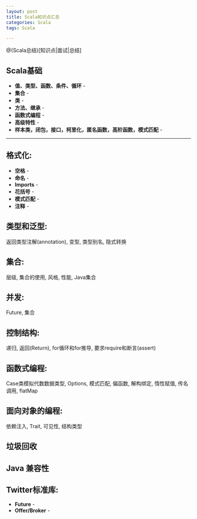 ```yaml
---
layout: post
title: Scala知识点汇总
categories: Scala	
tags: Scala

---
```

@(Scala总结)[知识点|面试|总结]

## Scala基础

- **值、类型、函数、条件、循环** -
- **集合** - 
- **类** - 
- **方法、继承** -
- **函数式编程** -
- **高级特性** -
- **样本类，闭包，接口，柯里化，匿名函数，高阶函数，模式匹配** -
----------

## 格式化: 
- **空格** -
- **命名** -
- **Imports** -
- **花括号** -
- **模式匹配** -
- **注释** -
## 类型和泛型: 
返回类型注解(annotation), 变型, 类型别名, 隐式转换
## 集合: 
层级, 集合的使用, 风格, 性能, Java集合
## 并发: 
Future, 集合
## 控制结构: 
递归, 返回(Return), for循环和for推导, 要求require和断言(assert)
## 函数式编程: 
Case类模拟代数数据类型, Options, 模式匹配, 偏函数, 解构绑定, 惰性赋值, 传名调用, flatMap
## 面向对象的编程: 
依赖注入, Trait, 可见性, 结构类型
## 垃圾回收
## Java 兼容性
## Twitter标准库: 
- **Future** -
- **Offer/Broker** -
